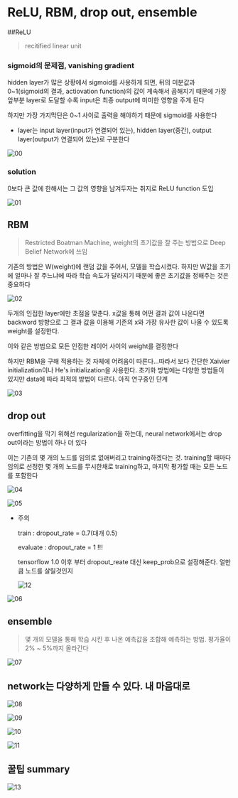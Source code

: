 

# ReLU, RBM, drop out, ensemble



##ReLU

>  recitified linear unit



### sigmoid의 문제점, vanishing gradient

hidden layer가 많은 상황에서 sigmoid를  사용하게 되면, 뒤의 미분값과 0~1(sigmoid의 결과, actiovation function)의 값이 계속해서 곱해지기 때문에 가장 앞부분 layer로 도달할 수록 input은 최종 output에 미미한 영향을 주게 된다

하지만  가장 가지막단은 0~1 사이로 출력을 해야하기 때문에 sigmoid를 사용한다



* layer는 input layer(input가 연결되어 있는), hidden layer(중간), output layer(output가 연결되어 있는)로 구분한다



![00](00.jpg)



### solution

0보다 큰 값에 한해서는 그 값의 영향을 남겨두자는 취지로 ReLU function 도입

![01](01.jpg)





## RBM

> Restricted Boatman Machine, weight의 초기값을 잘 주는 방법으로 Deep Belief Network에 쓰임



기존의 방법은 W(weight)에 랜덤 값을 주어서, 모델을 학습시켰다. 하지만 W값을 초기에 얼마나 잘 주느냐에 따라 학습 속도가 달라지기 때문에 좋은 초기값을 정해주는 것은 중요하다



![02](./02.jpg)



두개의 인접한 layer에만 초점을 맞춘다. x값을 통해 어떤 결과 값이 나온다면 backword 방향으로 그 결과 값을 이용해 기존의 x와 가장 유사한 값이 나올 수 있도록 weight를 설정한다.

이와 같은 방법으로 모든 인접한 레이어 사이의 weight를 결정한다

하지만 RBM을 구해 적용하는 것 자체에 어려움이 따른다…따라서 보다 간단한 Xaivier initialization이나 He's initialization을 사용한다. 초기화 방법에는 다양한 방법들이 있지만 data에 따라 최적의 방법이 다르다. 아직 연구중인 단계



![03](./03.jpg)





## drop out

overfitting을 막기 위해선 regularization을 하는데, neural network에서는 drop out이라는 방법이 하나 더 있다

이는 기존의 몇 개의 노드를 임의로 없애버리고 training하겠다는 것. training할 때마다 임의로 선정한 몇 개의 노드를 무시한채로 training하고, 마지막 평가할 때는 모든 노드를 포함한다





![04](04.jpg)



![05](05.jpg)



* 주의

  train : dropout_rate = 0.7(대개 0.5)

  evaluate : dropout_rate = 1 !!!

  tensorflow 1.0 이후 부터 dropout_reate 대신 keep_prob으로 설정해준다. 얼만큼 노드를 살릴것인지

  ![12](12.jpg)

![06](06.jpg)



## ensemble

> 몇 개의 모델을 통해 학습 시킨 후 나온 예측값을 조합해 예측하는 방법. 평가율이 2% ~ 5%까지 올라간다



![07](07.jpg)





## network는 다양하게 만들 수 있다. 내 마음대로



![08](./08.jpg)



![09](./09.jpg)



![10](./10.jpg)



![11](./11.jpg)



## 꿀팁 summary



![13](./13.jpg)


